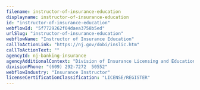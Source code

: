 ```yaml
---
filename: instructor-of-insurance-education
displayname: instructor-of-insurance-education
id: "instructor-of-insurance-education"
webflowId: "5f7729262f04daea3758b5ed"
urlSlug: "instructor-of-insurance-education"
webflowName: "Instructor of Insurance Education"
callToActionLink: "https://nj.gov/dobi/inslic.htm"
callToActionText: ""
agencyId: nj-banking-insurance
agencyAdditionalContext: "Division of Insurance Licensing and Education"
divisionPhone: "(609) 292-7272  50552"
webflowIndustry: "Insurance Instructor"
licenseCertificationClassification: "LICENSE/REGISTER"
---
```

